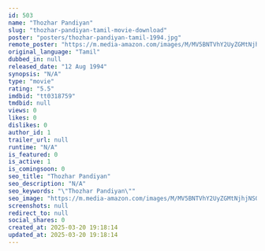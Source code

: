 ```yaml
---
id: 503
name: "Thozhar Pandiyan"
slug: "thozhar-pandiyan-tamil-movie-download"
poster: "posters/thozhar-pandiyan-tamil-1994.jpg"
remote_poster: "https://m.media-amazon.com/images/M/MV5BNTVhY2UyZGMtNjhjNS00ZWMyLTg5OTQtNzRkNmU3NzA5ZDc3XkEyXkFqcGc@._V1_SX300.jpg"
original_language: "Tamil"
dubbed_in: null
released_date: "12 Aug 1994"
synopsis: "N/A"
type: "movie"
rating: "5.5"
imdbid: "tt0318759"
tmdbid: null
views: 0
likes: 0
dislikes: 0
author_id: 1
trailer_url: null
runtime: "N/A"
is_featured: 0
is_active: 1
is_comingsoon: 0
seo_title: "Thozhar Pandiyan"
seo_description: "N/A"
seo_keywords: "\"Thozhar Pandiyan\""
seo_image: "https://m.media-amazon.com/images/M/MV5BNTVhY2UyZGMtNjhjNS00ZWMyLTg5OTQtNzRkNmU3NzA5ZDc3XkEyXkFqcGc@._V1_SX300.jpg"
screenshots: null
redirect_to: null
social_shares: 0
created_at: 2025-03-20 19:18:14
updated_at: 2025-03-20 19:18:14
---
```


